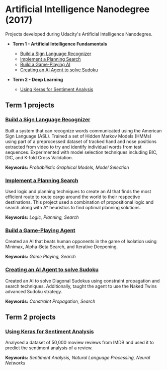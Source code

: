 # Artificial Intelligence Nanodegree (2017)
Projects developed during Udacity's Artificial Intelligence Nanodegree.

- **Term 1 - Artificial Intelligence Fundamentals**

  - [Build a Sign Language Recognizer](#build_a_sign_language_recognizer)
  - [Implement a Planning Search](#implement_a_planning_search)
  - [Build a Game-Playing AI](#build_a_game_playing_ai)
  - [Creating an AI Agent to solve Sudoku](#creating_an_ai_agent_to_solve_sudoku)
  
- **Term 2 - Deep Learning**

  - [Using Keras for Sentiment Analysis](#keras_mini_project)

## Term 1 projects
<a id='build_a_sign_language_recognizer'></a>
### [Build a Sign Language Recognizer](https://github.com/karolisjan/AIND/tree/master/Term-1/sign_recognizer)
Built a system that can recognize words communicated using the American Sign Language (ASL). Trained a set of Hidden Markov Models (HMMs) using part of a preprocessed dataset of tracked hand and nose positions extracted from video to try and identify individual words from test sequences. Experimented with model selection techniques including BIC, DIC, and K-fold Cross Validation.

**Keywords:** *Probabilistic Graphical Models, Model Selection*

<a id='implement_a_planning_search'></a>
### [Implement a Planning Search](https://github.com/karolisjan/AIND/tree/master/Term-1/planning)
Used logic and planning techniques to create an AI that finds the most efficient route to route cargo around the world to their respective destinations. This project used a combination of propositional logic and search along with A* heuristics to find optimal planning solutions.

**Keywords:** *Logic, Planning, Search*

<a id='build_a_game_playing_ai'></a>
### [Build a Game-Playing Agent](https://github.com/karolisjan/AIND/tree/master/Term-1/isolation)
Created an AI that beats human opponents in the game of Isolation using Minimax, Alpha-Beta Search, and Iterative Deepening.

**Keywords:** *Game Playing, Search*

<a id='creating_an_ai_agent_to_solve_sudoku'></a>
### [Creating an AI Agent to solve Sudoku](https://github.com/karolisjan/AIND/tree/master/Term-1/sudoku)
Created an AI to solve Diagonal Sudokus using constraint propagation and search techniques. Additionally, taught the agent to use the Naked Twins advanced Sudoku strategy.

**Keywords:** *Constraint Propagation, Search*

## Term 2 projects
<a id='keras_mini_project'></a>
### [Using Keras for Sentiment Analysis](https://github.com/karolisjan/AIND/tree/master/Term-2/mini_projects_w_Keras)
Analysed a dataset of 50,000 moview reviews from IMDB and used it to predict the sentiment analysis of a review.

**Keywords:** *Sentiment Analysis, Natural Language Processing, Neural Networks*
